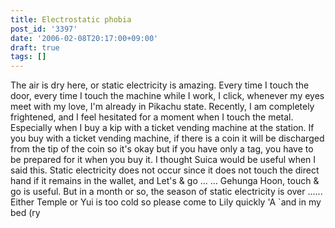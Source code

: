 ```yaml
---
title: Electrostatic phobia
post_id: '3397'
date: '2006-02-08T20:17:00+09:00'
draft: true
tags: []
---
```


The air is dry here, or static electricity is amazing. Every time I touch the door, every time I touch the machine while I work, I click, whenever my eyes meet with my love, I'm already in Pikachu state. Recently, I am completely frightened, and I feel hesitated for a moment when I touch the metal. Especially when I buy a kip with a ticket vending machine at the station. If you buy with a ticket vending machine, if there is a coin it will be discharged from the tip of the coin so it's okay but if you have only a tag, you have to be prepared for it when you buy it. I thought Suica would be useful when I said this. Static electricity does not occur since it does not touch the direct hand if it remains in the wallet, and Let's & go ... ... Gehunga Hoon, touch & go is useful. But in a month or so, the season of static electricity is over ...... Either Temple or Yui is too cold so please come to Lily quickly 'A `and in my bed (ry

